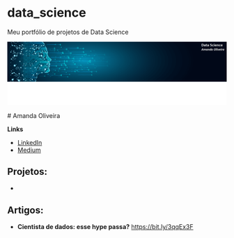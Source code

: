 # data_science
Meu portfólio de projetos de Data Science

<p align="center">
  <img src="banner_github.png" >
</p>  
# Amanda Oliveira


**Links**
* [LinkedIn](https://www.linkedin.com/in/amanda-rafaela-de-oliveira-66634817)
* [Medium](https://medium.com/@amanda_oliveira)


## Projetos:
*



## Artigos:
* **Cientista de dados: esse hype passa?**  https://bit.ly/3qqEx3F

